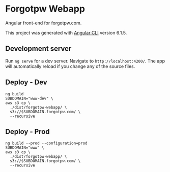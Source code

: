 # Forgotpw Webapp

Angular front-end for forgotpw.com.

This project was generated with [Angular CLI](https://github.com/angular/angular-cli) version 6.1.5.

## Development server

Run `ng serve` for a dev server. Navigate to `http://localhost:4200/`. The app will automatically reload if you change any of the source files.

## Deploy - Dev

```shell
ng build
SUBDOMAIN="www-dev" \
aws s3 cp \
  ./dist/forgotpw-webapp/ \
  s3://$SUBDOMAIN.forgotpw.com/ \
  --recursive
```

## Deploy - Prod

```shell
ng build --prod --configuration=prod
SUBDOMAIN="www" \
aws s3 cp \
  ./dist/forgotpw-webapp/ \
  s3://$SUBDOMAIN.forgotpw.com/ \
  --recursive
```
